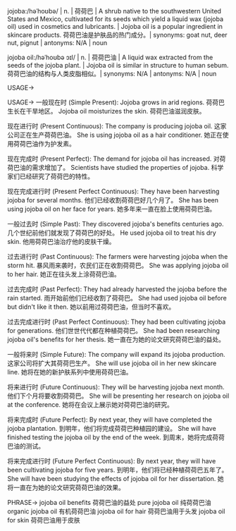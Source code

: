 jojoba:/həˈhoʊbə/ | n. | 荷荷巴 | A shrub native to the southwestern United States and Mexico, cultivated for its seeds which yield a liquid wax (jojoba oil) used in cosmetics and lubricants. |  Jojoba oil is a popular ingredient in skincare products. 荷荷巴油是护肤品的热门成分。| synonyms: goat nut, deer nut, pignut | antonyms: N/A | noun

jojoba oil:/həˈhoʊbə ɔɪl/ | n. | 荷荷巴油 |  A liquid wax extracted from the seeds of the jojoba plant. | Jojoba oil is similar in structure to human sebum. 荷荷巴油的结构与人类皮脂相似。| synonyms:  N/A | antonyms: N/A | noun


USAGE->

USAGE->
一般现在时 (Simple Present):
Jojoba grows in arid regions. 荷荷巴生长在干旱地区。
Jojoba oil moisturizes the skin. 荷荷巴油滋润皮肤。

现在进行时 (Present Continuous):
The company is producing jojoba oil. 这家公司正在生产荷荷巴油。
She is using jojoba oil as a hair conditioner. 她正在使用荷荷巴油作为护发素。

现在完成时 (Present Perfect):
The demand for jojoba oil has increased. 对荷荷巴油的需求增加了。
Scientists have studied the properties of jojoba. 科学家们已经研究了荷荷巴的特性。

现在完成进行时 (Present Perfect Continuous):
They have been harvesting jojoba for several months. 他们已经收割荷荷巴好几个月了。
She has been using jojoba oil on her face for years. 她多年来一直在脸上使用荷荷巴油。

一般过去时 (Simple Past):
They discovered jojoba's benefits centuries ago.  几个世纪前他们就发现了荷荷巴的好处。
He used jojoba oil to treat his dry skin. 他用荷荷巴油治疗他的皮肤干燥。

过去进行时 (Past Continuous):
The farmers were harvesting jojoba when the storm hit.  暴风雨来袭时，农民们正在收割荷荷巴。
She was applying jojoba oil to her hair. 她正在往头发上涂荷荷巴油。

过去完成时 (Past Perfect):
They had already harvested the jojoba before the rain started. 雨开始前他们已经收割了荷荷巴。
She had used jojoba oil before but didn't like it then. 她以前用过荷荷巴油，但当时不喜欢。

过去完成进行时 (Past Perfect Continuous):
They had been cultivating jojoba for generations.  他们世世代代都在种植荷荷巴。
She had been researching jojoba oil's benefits for her thesis. 她一直在为她的论文研究荷荷巴油的益处。

一般将来时 (Simple Future):
The company will expand its jojoba production. 这家公司将扩大其荷荷巴生产。
She will use jojoba oil in her new skincare line. 她将在她的新护肤系列中使用荷荷巴油。

将来进行时 (Future Continuous):
They will be harvesting jojoba next month.  他们下个月将要收割荷荷巴。
She will be presenting her research on jojoba oil at the conference. 她将在会议上展示她对荷荷巴油的研究。

将来完成时 (Future Perfect):
By next year, they will have completed the jojoba plantation. 到明年，他们将完成荷荷巴种植园的建设。
She will have finished testing the jojoba oil by the end of the week.  到周末，她将完成荷荷巴油的测试。

将来完成进行时 (Future Perfect Continuous):
By next year, they will have been cultivating jojoba for five years. 到明年，他们将已经种植荷荷巴五年了。
She will have been studying the effects of jojoba oil for her dissertation.  她将一直在为她的论文研究荷荷巴油的效果。


PHRASE->
jojoba oil benefits 荷荷巴油的益处
pure jojoba oil 纯荷荷巴油
organic jojoba oil 有机荷荷巴油
jojoba oil for hair 荷荷巴油用于头发
jojoba oil for skin 荷荷巴油用于皮肤


